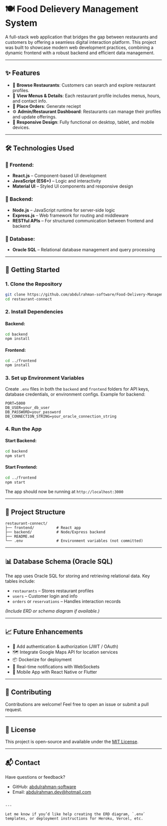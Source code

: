 
# 🍽️ Food Delievery Management System

A full-stack web application that bridges the gap between restaurants and customers by offering a seamless digital interaction platform. This project was built to showcase modern web development practices, combining a dynamic frontend with a robust backend and efficient data management.

---

## ✨ Features

- 🔎 **Browse Restaurants**: Customers can search and explore restaurant profiles.
- 🧾 **View Menus & Details**: Each restaurant profile includes menus, hours, and contact info.
- 🛒 **Place Orders**: Generate reciept
- ⚙️ **Admin/Restaurant Dashboard**: Restaurants can manage their profiles and update offerings.
- 📱 **Responsive Design**: Fully functional on desktop, tablet, and mobile devices.

---

## 🛠️ Technologies Used

### 🔧 Frontend:
- **React.js** – Component-based UI development
- **JavaScript (ES6+)** – Logic and interactivity
- **Material UI** – Styled UI components and responsive design

### 🔧 Backend:
- **Node.js** – JavaScript runtime for server-side logic
- **Express.js** – Web framework for routing and middleware
- **RESTful APIs** – For structured communication between frontend and backend

### 🔧 Database:
- **Oracle SQL** – Relational database management and query processing

---

## 🚀 Getting Started

### 1. Clone the Repository

```bash
git clone https://github.com/abdulrahman-software/Food-Delivery-Management-System.git
cd restaurant-connect
````

### 2. Install Dependencies

#### Backend:

```bash
cd backend
npm install
```

#### Frontend:

```bash
cd ../frontend
npm install
```

### 3. Set up Environment Variables

Create `.env` files in both the `backend` and `frontend` folders for API keys, database credentials, or environment configs. Example for backend:

```env
PORT=5000
DB_USER=your_db_user
DB_PASSWORD=your_password
DB_CONNECTION_STRING=your_oracle_connection_string
```

### 4. Run the App

#### Start Backend:

```bash
cd backend
npm start
```

#### Start Frontend:

```bash
cd ../frontend
npm start
```

The app should now be running at `http://localhost:3000`

---

## 📁 Project Structure

```
restaurant-connect/
├── frontend/          # React app
├── backend/           # Node/Express backend
├── README.md
└── .env               # Environment variables (not committed)
```

---

## 📊 Database Schema (Oracle SQL)

The app uses Oracle SQL for storing and retrieving relational data. Key tables include:

* `restaurants` – Stores restaurant profiles
* `users` – Customer login and info
* `orders` or `reservations` – Handles interaction records

*(Include ERD or schema diagram if available.)*

---

## 📈 Future Enhancements

* 🔐 Add authentication & authorization (JWT / OAuth)
* 🗺️ Integrate Google Maps API for location services
* 📦 Dockerize for deployment
* 🔔 Real-time notifications with WebSockets
* 📱 Mobile App with React Native or Flutter

---

## 🤝 Contributing

Contributions are welcome! Feel free to open an issue or submit a pull request.

---

## 📄 License

This project is open-source and available under the [MIT License](LICENSE).

---

## 📬 Contact

Have questions or feedback?

* GitHub: [abdulrahman-software](https://github.com/abdulrahman-software)
* Email: abdulrahman.dev@hotmail.com

```

---

Let me know if you’d like help creating the ERD diagram, `.env` templates, or deployment instructions for Heroku, Vercel, etc.
```
